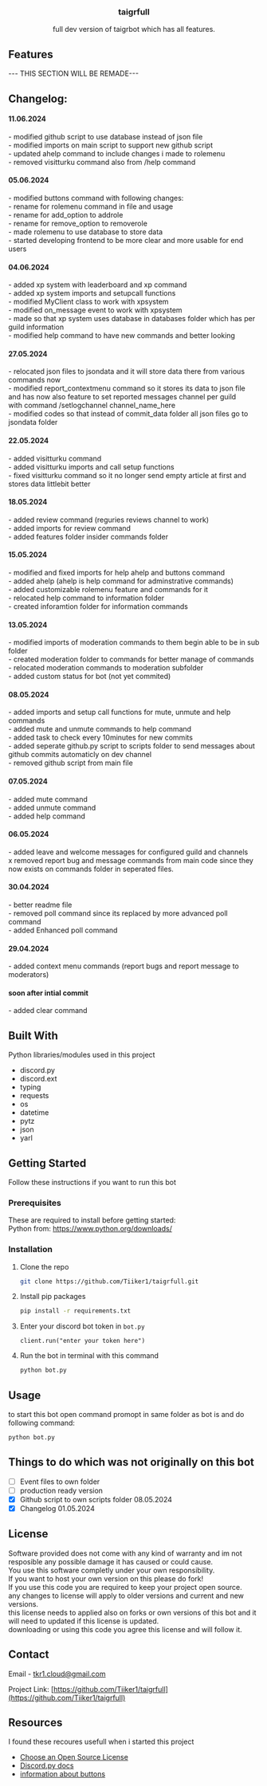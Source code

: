 <div align="center">
  <h3 align="center">taigrfull</h3>
  <p align="center">
    full dev version of taigrbot which has all features.
  </p>
</div>

<!-- ABOUT THE PROJECT -->
## Features

--- THIS SECTION WILL BE REMADE---

## Changelog:

<h4>11.06.2024</h4>
- modified github script to use database instead of json file<br>
- modified imports on main script to support new github script<br>
- updated ahelp command to include changes i made to rolemenu<br>
- removed visitturku command also from /help command<br>

<h4>05.06.2024</h4>
- modified buttons command with following changes:<br>
- rename for rolemenu command in file and usage<br>
- rename for add_option to addrole<br>
- rename for remove_option to removerole<br>
- made rolemenu to use database to store data<br>
- started developing frontend to be more clear and more usable for end users

<h4>04.06.2024</h4>
- added xp system with leaderboard and xp command<br>
- added xp system imports and setupcall functions<br>
- modified MyClient class to work with xpsystem<br>
- modified on_message event to work with xpsystem<br>
- made so that xp system uses database in databases folder which has per guild information<br>
- modified help command to have new commands and better looking<br>

<h4>27.05.2024</h4>
- relocated json files to jsondata and it will store data there from various commands now<br>
- modified report_contextmenu command so it stores its data to json file and has now also feature to set reported messages channel per guild<br>
  with command /setlogchannel channel_name_here<br>
- modified codes so that instead of commit_data folder all json files go to jsondata folder<br>

<h4>22.05.2024</h4>
- added visitturku command<br>
- added visitturku imports and call setup functions<br>
- fixed visitturku command so it no longer send empty article at first and stores data littlebit better<br>

<h4>18.05.2024</h4>
- added review command (reguries reviews channel to work)<br>
- added imports for review command<br>
- added features folder insider commands folder<br>

<h4>15.05.2024</h4>
- modified and fixed imports for help ahelp and buttons command<br>
- added ahelp (ahelp is help command for adminstrative commands)<br>
- added customizable rolemenu feature and commands for it<br>
- relocated help command to information folder<br>
- created inforamtion folder for information commands<br>

<h4>13.05.2024</h4>
- modified imports of moderation commands to them begin able to be in sub folder<br>
- created moderation folder to commands for better manage of commands<br>
- relocated moderation commands to moderation subfolder<br>
- added custom status for bot (not yet commited)

<h4>08.05.2024</h4>
- added imports and setup call functions for mute, unmute and help commands<br>
- added mute and unmute commands to help command<br>
- added task to check every 10minutes for new commits<br>
- added seperate github.py script to scripts folder to send messages about github commits automaticly on dev channel<br>
- removed github script from main file<br>

<h4>07.05.2024</h4>
- added mute command<br>
- added unmute command<br>
- added help command<br>

<h4>06.05.2024</h4>
- added leave and welcome messages for configured guild and channels<br>
x removed report bug and message commands from main code since they now exists on commands folder in seperated files.<br>

<h4>30.04.2024</h4>
- better readme file<br>
- removed poll command since its replaced by more advanced poll command<br>
- added Enhanced poll command<br>

<h4>29.04.2024</h4>
- added context menu commands (report bugs and report message to moderators)
<h4>soon after intial commit</h4>
- added clear command

## Built With

Python libraries/modules used in this project

* discord.py
* discord.ext
* typing
* requests
* os
* datetime
* pytz
* json
* yarl


<!-- GETTING STARTED -->
## Getting Started

Follow these instructions if you want to run this bot

### Prerequisites
These are required to install before getting started:<br>
Python from: https://www.python.org/downloads/

### Installation

1. Clone the repo
   ```sh
   git clone https://github.com/Tiiker1/taigrfull.git
   ```
2. Install pip packages
   ```sh
   pip install -r requirements.txt
   ```
3. Enter your discord bot token in `bot.py`
   ```
   client.run("enter your token here")
   ```
4. Run the bot in terminal with this command
   ```sh
   python bot.py
   ```


<!-- USAGE EXAMPLES -->
## Usage

to start this bot open command promopt in same folder as bot is and do following command:
   ```sh
   python bot.py
   ```

<!-- ROADMAP -->
## Things to do which was not originally on this bot

- [ ] Event files to own folder
- [ ] production ready version
- [x] Github script to own scripts folder 08.05.2024
- [x] Changelog 01.05.2024

<!-- LICENSE -->
## License

Software provided does not come with any kind of warranty and im not resposible any possible damage it has caused or could cause.<br>
You use this software completly under your own responsibility.<br>
If you want to host your own version on this please do fork!<br>
If you use this code you are required to keep your project open source.<br>
any changes to license will apply to older versions and current and new versions.<br>
this license needs to applied also on forks or own versions of this bot and it will need to updated if this license is updated.<br>
downloading or using this code you agree this license and will follow it.<br>

<!-- CONTACT -->
## Contact

Email -  tkr1.cloud@gmail.com

Project Link: [https://github.com/Tiiker1/taigrfull](https://github.com/Tiiker1/taigrfull)


<!-- ACKNOWLEDGMENTS -->
## Resources

I found these recoures usefull when i started this project

* [Choose an Open Source License](https://choosealicense.com)
* [Discord.py docs](https://discordpy.readthedocs.io/en/stable/)
* [information about buttons](https://gist.github.com/lykn/bac99b06d45ff8eed34c2220d86b6bf4)
  

